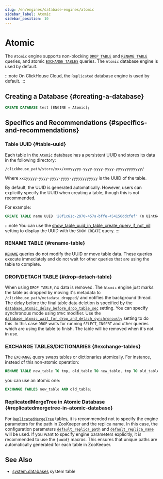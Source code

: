 ```yaml
---
slug: /en/engines/database-engines/atomic
sidebar_label: Atomic
sidebar_position: 10
---
```


# Atomic 

The `Atomic` engine supports non-blocking [`DROP TABLE`](#drop-detach-table) and [`RENAME TABLE`](#rename-table) queries, and atomic [`EXCHANGE TABLES`](#exchange-tables) queries. The `Atomic` database engine is used by default. 

:::note
On ClickHouse Cloud, the `Replicated` database engine is used by default.
:::

## Creating a Database {#creating-a-database}

```sql
CREATE DATABASE test [ENGINE = Atomic];
```

## Specifics and Recommendations {#specifics-and-recommendations}

### Table UUID {#table-uuid}

Each table in the `Atomic` database has a persistent [UUID](../../sql-reference/data-types/uuid.md) and stores its data in the following directory:

```
/clickhouse_path/store/xxx/xxxyyyyy-yyyy-yyyy-yyyy-yyyyyyyyyyyy/
```

Where `xxxyyyyy-yyyy-yyyy-yyyy-yyyyyyyyyyyy` is the UUID of the table.

By default, the UUID is generated automatically. However, users can explicitly specify the UUID when creating a table, though this is not recommended.

For example:

```sql
CREATE TABLE name UUID '28f1c61c-2970-457a-bffe-454156ddcfef' (n UInt64) ENGINE = ...;
```

:::note
You can use the [show_table_uuid_in_table_create_query_if_not_nil](../../operations/settings/settings.md#show_table_uuid_in_table_create_query_if_not_nil) setting to display the UUID with the `SHOW CREATE` query. 
:::

### RENAME TABLE {#rename-table}

[`RENAME`](../../sql-reference/statements/rename.md) queries do not modify the UUID or move table data. These queries execute immediately and do not wait for other queries that are using the table to complete.

### DROP/DETACH TABLE {#drop-detach-table}

When using `DROP TABLE`, no data is removed. The `Atomic` engine just marks the table as dropped by moving it's metadata to `/clickhouse_path/metadata_dropped/` and notifies the background thread. The delay before the final table data deletion is specified by the [`database_atomic_delay_before_drop_table_sec`](../../operations/server-configuration-parameters/settings.md#database_atomic_delay_before_drop_table_sec) setting.
You can specify synchronous mode using `SYNC` modifier. Use the [`database_atomic_wait_for_drop_and_detach_synchronously`](../../operations/settings/settings.md#database_atomic_wait_for_drop_and_detach_synchronously) setting to do this. In this case `DROP` waits for running `SELECT`, `INSERT` and other queries which are using the table to finish. The table will be removed when it's not in use.

### EXCHANGE TABLES/DICTIONARIES {#exchange-tables}

The [`EXCHANGE`](../../sql-reference/statements/exchange.md) query swaps tables or dictionaries atomically. For instance, instead of this non-atomic operation:

```sql title="Non-atomic"
RENAME TABLE new_table TO tmp, old_table TO new_table, tmp TO old_table;
```
you can use an atomic one:

```sql title="Atomic"
EXCHANGE TABLES new_table AND old_table;
```

### ReplicatedMergeTree in Atomic Database {#replicatedmergetree-in-atomic-database}

For [`ReplicatedMergeTree`](../table-engines/mergetree-family/replication.md#table_engines-replication) tables, it is recommended not to specify the engine parameters for the path in ZooKeeper and the replica name. In this case, the configuration parameters [`default_replica_path`](../../operations/server-configuration-parameters/settings.md#default_replica_path) and [`default_replica_name`](../../operations/server-configuration-parameters/settings.md#default_replica_name) will be used. If you want to specify engine parameters explicitly, it is recommended to use the `{uuid}` macros. This ensures that unique paths are automatically generated for each table in ZooKeeper.

## See Also

- [system.databases](../../operations/system-tables/databases.md) system table
